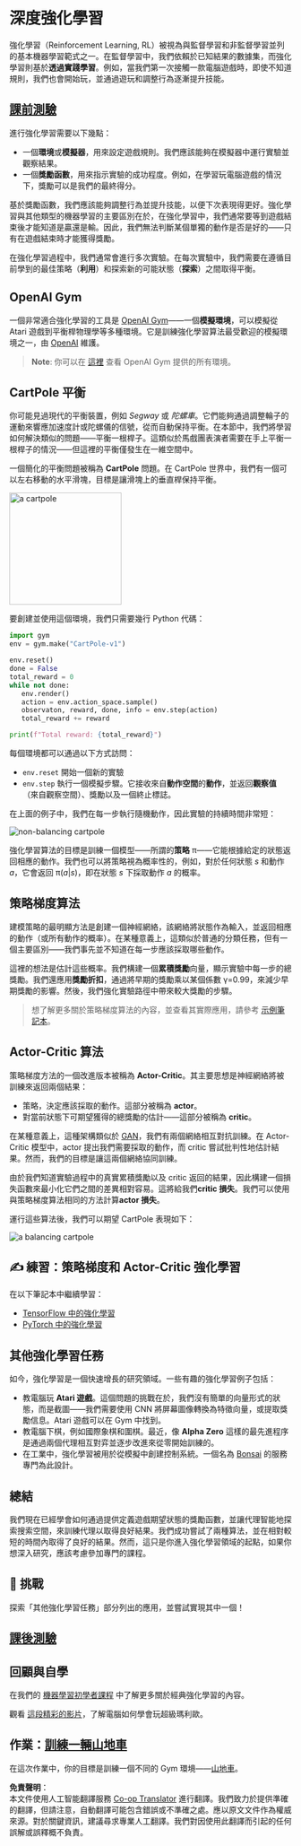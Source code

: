<!--
CO_OP_TRANSLATOR_METADATA:
{
  "original_hash": "dbacf9b1915612981d76059678e563e5",
  "translation_date": "2025-08-24T22:06:07+00:00",
  "source_file": "lessons/6-Other/22-DeepRL/README.md",
  "language_code": "hk"
}
-->
# 深度強化學習

強化學習（Reinforcement Learning, RL）被視為與監督學習和非監督學習並列的基本機器學習範式之一。在監督學習中，我們依賴於已知結果的數據集，而強化學習則基於**透過實踐學習**。例如，當我們第一次接觸一款電腦遊戲時，即使不知道規則，我們也會開始玩，並通過遊玩和調整行為逐漸提升技能。

## [課前測驗](https://ff-quizzes.netlify.app/en/ai/quiz/43)

進行強化學習需要以下幾點：

* 一個**環境**或**模擬器**，用來設定遊戲規則。我們應該能夠在模擬器中運行實驗並觀察結果。
* 一個**獎勵函數**，用來指示實驗的成功程度。例如，在學習玩電腦遊戲的情況下，獎勵可以是我們的最終得分。

基於獎勵函數，我們應該能夠調整行為並提升技能，以便下次表現得更好。強化學習與其他類型的機器學習的主要區別在於，在強化學習中，我們通常要等到遊戲結束後才能知道是贏還是輸。因此，我們無法判斷某個單獨的動作是否是好的——只有在遊戲結束時才能獲得獎勵。

在強化學習過程中，我們通常會進行多次實驗。在每次實驗中，我們需要在遵循目前學到的最佳策略（**利用**）和探索新的可能狀態（**探索**）之間取得平衡。

## OpenAI Gym

一個非常適合強化學習的工具是 [OpenAI Gym](https://gym.openai.com/)——一個**模擬環境**，可以模擬從 Atari 遊戲到平衡桿物理學等多種環境。它是訓練強化學習算法最受歡迎的模擬環境之一，由 [OpenAI](https://openai.com/) 維護。

> **Note**: 你可以在 [這裡](https://gym.openai.com/envs/#classic_control) 查看 OpenAI Gym 提供的所有環境。

## CartPole 平衡

你可能見過現代的平衡裝置，例如 *Segway* 或 *陀螺車*。它們能夠通過調整輪子的運動來響應加速度計或陀螺儀的信號，從而自動保持平衡。在本節中，我們將學習如何解決類似的問題——平衡一根桿子。這類似於馬戲團表演者需要在手上平衡一根桿子的情況——但這裡的平衡僅發生在一維空間中。

一個簡化的平衡問題被稱為 **CartPole** 問題。在 CartPole 世界中，我們有一個可以左右移動的水平滑塊，目標是讓滑塊上的垂直桿保持平衡。

<img alt="a cartpole" src="images/cartpole.png" width="200"/>

要創建並使用這個環境，我們只需要幾行 Python 代碼：

```python
import gym
env = gym.make("CartPole-v1")

env.reset()
done = False
total_reward = 0
while not done:
   env.render()
   action = env.action_space.sample()
   observaton, reward, done, info = env.step(action)
   total_reward += reward

print(f"Total reward: {total_reward}")
```

每個環境都可以通過以下方式訪問：
* `env.reset` 開始一個新的實驗
* `env.step` 執行一個模擬步驟。它接收來自**動作空間**的**動作**，並返回**觀察值**（來自觀察空間）、獎勵以及一個終止標誌。

在上面的例子中，我們在每一步執行隨機動作，因此實驗的持續時間非常短：

![non-balancing cartpole](../../../../../lessons/6-Other/22-DeepRL/images/cartpole-nobalance.gif)

強化學習算法的目標是訓練一個模型——所謂的**策略** π——它能根據給定的狀態返回相應的動作。我們也可以將策略視為概率性的，例如，對於任何狀態 *s* 和動作 *a*，它會返回 π(*a*|*s*)，即在狀態 *s* 下採取動作 *a* 的概率。

## 策略梯度算法

建模策略的最明顯方法是創建一個神經網絡，該網絡將狀態作為輸入，並返回相應的動作（或所有動作的概率）。在某種意義上，這類似於普通的分類任務，但有一個主要區別——我們事先並不知道在每一步應該採取哪些動作。

這裡的想法是估計這些概率。我們構建一個**累積獎勵**向量，顯示實驗中每一步的總獎勵。我們還應用**獎勵折扣**，通過將早期的獎勵乘以某個係數 γ=0.99，來減少早期獎勵的影響。然後，我們強化實驗路徑中帶來較大獎勵的步驟。

> 想了解更多關於策略梯度算法的內容，並查看其實際應用，請參考 [示例筆記本](../../../../../lessons/6-Other/22-DeepRL/CartPole-RL-TF.ipynb)。

## Actor-Critic 算法

策略梯度方法的一個改進版本被稱為 **Actor-Critic**。其主要思想是神經網絡將被訓練來返回兩個結果：

* 策略，決定應該採取的動作。這部分被稱為 **actor**。
* 對當前狀態下可期望獲得的總獎勵的估計——這部分被稱為 **critic**。

在某種意義上，這種架構類似於 [GAN](../../4-ComputerVision/10-GANs/README.md)，我們有兩個網絡相互對抗訓練。在 Actor-Critic 模型中，actor 提出我們需要採取的動作，而 critic 嘗試批判性地估計結果。然而，我們的目標是讓這兩個網絡協同訓練。

由於我們知道實驗過程中的真實累積獎勵以及 critic 返回的結果，因此構建一個損失函數來最小化它們之間的差異相對容易。這將給我們**critic 損失**。我們可以使用與策略梯度算法相同的方法計算**actor 損失**。

運行這些算法後，我們可以期望 CartPole 表現如下：

![a balancing cartpole](../../../../../lessons/6-Other/22-DeepRL/images/cartpole-balance.gif)

## ✍️ 練習：策略梯度和 Actor-Critic 強化學習

在以下筆記本中繼續學習：

* [TensorFlow 中的強化學習](../../../../../lessons/6-Other/22-DeepRL/CartPole-RL-TF.ipynb)
* [PyTorch 中的強化學習](../../../../../lessons/6-Other/22-DeepRL/CartPole-RL-PyTorch.ipynb)

## 其他強化學習任務

如今，強化學習是一個快速增長的研究領域。一些有趣的強化學習例子包括：

* 教電腦玩 **Atari 遊戲**。這個問題的挑戰在於，我們沒有簡單的向量形式的狀態，而是截圖——我們需要使用 CNN 將屏幕圖像轉換為特徵向量，或提取獎勵信息。Atari 遊戲可以在 Gym 中找到。
* 教電腦下棋，例如國際象棋和圍棋。最近，像 **Alpha Zero** 這樣的最先進程序是通過兩個代理相互對弈並逐步改進來從零開始訓練的。
* 在工業中，強化學習被用於從模擬中創建控制系統。一個名為 [Bonsai](https://azure.microsoft.com/services/project-bonsai/?WT.mc_id=academic-77998-cacaste) 的服務專門為此設計。

## 總結

我們現在已經學會如何通過提供定義遊戲期望狀態的獎勵函數，並讓代理智能地探索搜索空間，來訓練代理以取得良好結果。我們成功嘗試了兩種算法，並在相對較短的時間內取得了良好的結果。然而，這只是你進入強化學習領域的起點，如果你想深入研究，應該考慮參加專門的課程。

## 🚀 挑戰

探索「其他強化學習任務」部分列出的應用，並嘗試實現其中一個！

## [課後測驗](https://ff-quizzes.netlify.app/en/ai/quiz/44)

## 回顧與自學

在我們的 [機器學習初學者課程](https://github.com/microsoft/ML-For-Beginners/blob/main/8-Reinforcement/README.md) 中了解更多關於經典強化學習的內容。

觀看 [這段精彩的影片](https://www.youtube.com/watch?v=qv6UVOQ0F44)，了解電腦如何學會玩超級瑪利歐。

## 作業：[訓練一輛山地車](lab/README.md)

在這次作業中，你的目標是訓練一個不同的 Gym 環境——[山地車](https://www.gymlibrary.ml/environments/classic_control/mountain_car/)。

**免責聲明**：  
本文件使用人工智能翻譯服務 [Co-op Translator](https://github.com/Azure/co-op-translator) 進行翻譯。我們致力於提供準確的翻譯，但請注意，自動翻譯可能包含錯誤或不準確之處。應以原文文件作為權威來源。對於關鍵資訊，建議尋求專業人工翻譯。我們對因使用此翻譯而引起的任何誤解或誤釋概不負責。